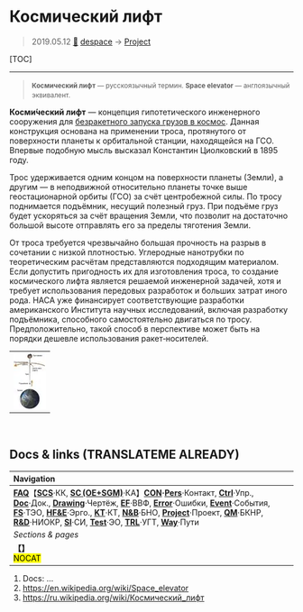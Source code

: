 # Космический лифт
> 2019.05.12 [🚀](../index/index.md) [despace](index.md) → [Project](project.md)

[TOC]

---

> <small>**Космический лифт** — русскоязычный термин. **Space elevator** — англоязычный эквивалент.</small>

**Косми́ческий лифт** — концепция гипотетического инженерного сооружения для [безракетного запуска грузов в космос](nrs.md). Данная конструкция основана на применении троса, протянутого от поверхности планеты к орбитальной станции, находящейся на ГСО. Впервые подобную мысль высказал Константин Циолковский в 1895 году.

Трос удерживается одним концом на поверхности планеты (Земли), а другим — в неподвижной относительно планеты точке выше геостационарной орбиты (ГСО) за счёт центробежной силы. По тросу поднимается подъёмник, несущий полезный груз. При подъёме груз будет ускоряться за счёт вращения Земли, что позволит на достаточно большой высоте отправлять его за пределы тяготения Земли.

От троса требуется чрезвычайно большая прочность на разрыв в сочетании с низкой плотностью. Углеродные нанотрубки по теоретическим расчётам представляются подходящим материалом. Если допустить пригодность их для изготовления троса, то создание космического лифта является решаемой инженерной задачей, хотя и требует использования передовых разработок и больших затрат иного рода. НАСА уже финансирует соответствующие разработки американского Института научных исследований, включая разработку подъёмника, способного самостоятельно двигаться по тросу. Предположительно, такой способ в перспективе может быть на порядки дешевле использования ракет‑носителей.

| |
|:--|
|[![](f/project/a/ais/space_elevator_pic1_thumb.webp)](f/project/a/ais/space_elevator_pic1.png)|



<p style="page-break-after:always"> </p>

## Docs & links (TRANSLATEME ALREADY)
|Navigation|
|:--|
|**[FAQ](faq.md)**【**[SCS](scs.md)**·КК, **[SC (OE+SGM)](sc.md)**·КА】**[CON](contact.md)·[Pers](person.md)**·Контакт, **[Ctrl](control.md)**·Упр., **[Doc](doc.md)**·Док., **[Drawing](drawing.md)**·Чертёж, **[EF](ef.md)**·ВВФ, **[Error](error.md)**·Ошибки, **[Event](event.md)**·События, **[FS](fs.md)**·ТЭО, **[HF&E](hfe.md)**·Эрго., **[KT](kt.md)**·КТ, **[N&B](nnb.md)**·БНО, **[Project](project.md)**·Проект, **[QM](qm.md)**·БКНР, **[R&D](rnd.md)**·НИОКР, **[SI](si.md)**·СИ, **[Test](test.md)**·ЭО, **[TRL](trl.md)**·УГТ, **[Way](way.md)**·Пути|
|*Sections & pages*|
|**【[](.md)】**<br> <mark>NOCAT</mark>|

   1. Docs: …
   1. <https://en.wikipedia.org/wiki/Space_elevator>
   1. <https://ru.wikipedia.org/wiki/Космический_лифт>
